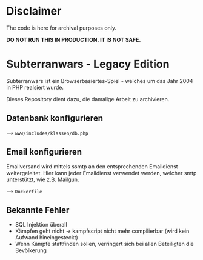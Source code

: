 # Disclaimer

The code is here for archival purposes only.

**DO NOT RUN THIS IN PRODUCTION. IT IS NOT SAFE.**

# Subterranwars - Legacy Edition

Subterranwars ist ein Browserbasiertes-Spiel  - welches um das Jahr 2004 in PHP realsiert wurde.

Dieses Repository dient dazu, die damalige Arbeit zu archivieren.


## Datenbank konfigurieren

--> `www/includes/klassen/db.php`

## Email konfigurieren

Emailversand wird mittels ssmtp an den entsprechenden Emaildienst weitergeleitet.
Hier kann jeder Emaildienst verwendet werden, welcher smtp unterstützt, wie z.B. Mailgun.

--> `Dockerfile`

## Bekannte Fehler
 - SQL Injektion überall
 - Kämpfen geht nicht -> kampfscript nicht mehr compilierbar (wird kein Aufwand hineingesteckt)
 - Wenn Kämpfe stattfinden sollen, verringert sich bei allen Beteiligten die Bevölkerung
